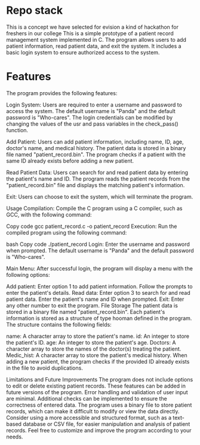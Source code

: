 # Repo stack
This is a concept we have selected for evision a kind of hackathon for freshers in our college
This is a simple prototype of a patient record management system implemented in C. The program allows users to add patient information, read patient data, and exit the system. It includes a basic login system to ensure authorized access to the system.

# Features
The program provides the following features:

Login System: Users are required to enter a username and password to access the system. The default username is "Panda" and the default password is "Who-cares". The login credentials can be modified by changing the values of the usr and pass variables in the check_pass() function.

Add Patient: Users can add patient information, including name, ID, age, doctor's name, and medical history. The patient data is stored in a binary file named "patient_record.bin". The program checks if a patient with the same ID already exists before adding a new patient.

Read Patient Data: Users can search for and read patient data by entering the patient's name and ID. The program reads the patient records from the "patient_record.bin" file and displays the matching patient's information.

Exit: Users can choose to exit the system, which will terminate the program.

Usage
Compilation: Compile the C program using a C compiler, such as GCC, with the following command:

Copy code
gcc patient_record.c -o patient_record
Execution: Run the compiled program using the following command:

bash
Copy code
./patient_record
Login: Enter the username and password when prompted. The default username is "Panda" and the default password is "Who-cares".

Main Menu: After successful login, the program will display a menu with the following options:

Add patient: Enter option 1 to add patient information. Follow the prompts to enter the patient's details.
Read data: Enter option 3 to search for and read patient data. Enter the patient's name and ID when prompted.
Exit: Enter any other number to exit the program.
File Storage
The patient data is stored in a binary file named "patient_record.bin". Each patient's information is stored as a structure of type hooman defined in the program. The structure contains the following fields:

name: A character array to store the patient's name.
id: An integer to store the patient's ID.
age: An integer to store the patient's age.
Doctors: A character array to store the names of the doctor(s) treating the patient.
Medic_hist: A character array to store the patient's medical history.
When adding a new patient, the program checks if the provided ID already exists in the file to avoid duplications.

Limitations and Future Improvements
The program does not include options to edit or delete existing patient records. These features can be added in future versions of the program.
Error handling and validation of user input are minimal. Additional checks can be implemented to ensure the correctness of entered data.
The program uses a binary file to store patient records, which can make it difficult to modify or view the data directly. Consider using a more accessible and structured format, such as a text-based database or CSV file, for easier manipulation and analysis of patient records.
Feel free to customize and improve the program according to your needs.




